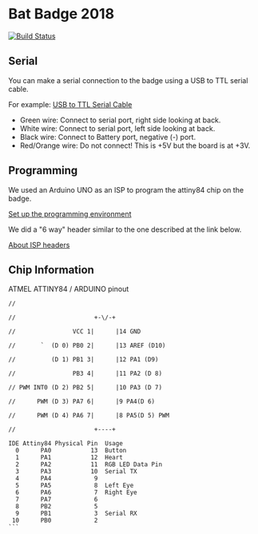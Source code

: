 # Bat Badge 2018  

[![Build Status](https://travis-ci.org/DEAD10C5/bat_mini.svg?branch=master)](https://travis-ci.org/DEAD10C5/bat_mini)



## Serial

You can make a serial connection to the badge using a USB to TTL serial cable. 

For example: 
[USB to TTL Serial Cable](https://www.adafruit.com/product/954)

- Green wire: Connect to serial port, right side looking at back. 
- White wire: Connect to serial port, left side looking at back.
- Black wire: Connect to Battery port, negative (-) port. 
- Red/Orange wire: Do not connect! This is +5V but the board is at +3V. 

## Programming 

We used an Arduino UNO as an ISP to program the attiny84 chip on the badge. 

[Set up the programming environment](http://highlowtech.org/?p=1695)

We did a "6 way" header similar to the one described at the link below. 

[About ISP headers](http://www.batsocks.co.uk/readme/isp_headers.htm)

## Chip Information

ATMEL ATTINY84 / ARDUINO pinout




````
//

//                      +-\/-+

//                VCC 1|      |14 GND

//       `  (D 0) PB0 2|      |13 AREF (D10)

//          (D 1) PB1 3|      |12 PA1 (D9) 

//                PB3 4|      |11 PA2 (D 8) 

// PWM INT0 (D 2) PB2 5|      |10 PA3 (D 7) 

//      PWM (D 3) PA7 6|      |9 PA4(D 6) 

//      PWM (D 4) PA6 7|      |8 PA5(D 5) PWM

//                      +----+

IDE Attiny84 Physical Pin  Usage
  0      PA0           13  Button
  1      PA1           12  Heart
  2      PA2           11  RGB LED Data Pin
  3      PA3           10  Serial TX
  4      PA4            9
  5      PA5            8  Left Eye
  6      PA6            7  Right Eye
  7      PA7            6
  8      PB2            5
  9      PB1            3  Serial RX 
 10      PB0            2     
```
